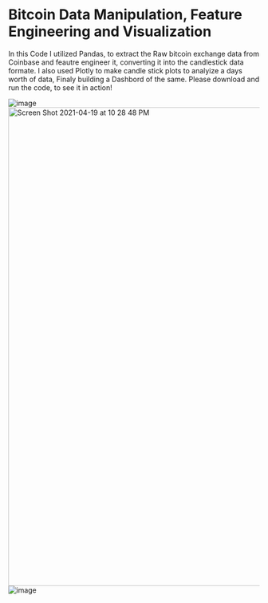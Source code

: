 
# Bitcoin Data Manipulation, Feature Engineering and Visualization
In this Code I utilized Pandas, to extract the Raw bitcoin exchange data from Coinbase and feautre engineer it, converting it into the candlestick data formate.
I also used Plotly to make candle stick plots to analyize a days worth of data, Finaly building a Dashbord of the same. Please download and run the code, to see it in action!


![image](https://user-images.githubusercontent.com/61573655/115332800-2e41e400-a15e-11eb-8d4c-24f64bb67a6f.png)
<img width="960" alt="Screen Shot 2021-04-19 at 10 28 48 PM" src="https://user-images.githubusercontent.com/61573655/115333058-9db7d380-a15e-11eb-9a38-9644b6d2c3b1.png">
![image](https://user-images.githubusercontent.com/61573655/115332809-326e0180-a15e-11eb-9cb6-2fd37347c4f7.png)
